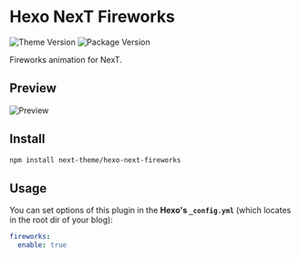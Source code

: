 # Hexo NexT Fireworks

![Theme Version](https://img.shields.io/badge/NexT-v7.3.0+-blue?style=flat-square)
![Package Version](https://img.shields.io/github/package-json/v/next-theme/hexo-next-fireworks?style=flat-square)

Fireworks animation for NexT.

## Preview

![Preview](https://user-images.githubusercontent.com/16272760/100604083-008c0800-3341-11eb-8f7d-7194111623b7.png)

## Install

```bash
npm install next-theme/hexo-next-fireworks
```

## Usage

You can set options of this plugin in the **Hexo's `_config.yml`** (which locates in the root dir of your blog):

```yml
fireworks:
  enable: true
```
